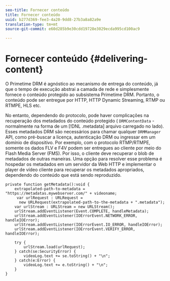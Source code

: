 ```yaml
---
seo-title: Fornecer conteúdo
title: Fornecer conteúdo
uuid: b277d369-fee3-4a20-9dd8-27b3a8a82a9e
translation-type: tm+mt
source-git-commit: e60d285b9e30cdd19728e3029ecda995cd100ac9

---
```



# Fornecer conteúdo {#delivering-content}

O Primetime DRM é agnóstico ao mecanismo de entrega do conteúdo, já que o tempo de execução abstrai a camada de rede e simplesmente fornece o conteúdo protegido ao subsistema Primetime DRM. Portanto, o conteúdo pode ser entregue por HTTP, HTTP Dynamic Streaming, RTMP ou RTMPE, HLS etc.

No entanto, dependendo do protocolo, pode haver complicações na recuperação dos metadados do conteúdo protegido ( `DRMContentData` - normalmente na forma de um [!DNL .metadata] arquivo carregado no lado). Esses metadados DRM são necessários para chamar qualquer `DRMManager` API, como pré-buscar a licença, autenticação DRM ou ingressar em um domínio de dispositivo. Por exemplo, com o protocolo RTMP/RTMPE, somente os dados FLV e F4V podem ser entregues ao cliente por meio do Flash Media Server (FMS). Por isso, o cliente deve recuperar o blob de metadados de outras maneiras. Uma opção para resolver esse problema é hospedar os metadados em um servidor da Web HTTP e implementar o player de vídeo cliente para recuperar os metadados apropriados, dependendo do conteúdo que está sendo reproduzido.

```
private function getMetadata():void { 
    extrapolated-path-to-metadata = "https://metadatas.mywebserver.com/" + videoname; 
     var urlRequest : URLRequest =  
      new URLRequest(extrapolated-path-to-the-metadata + ".metadata");  
    var urlStream : URLStream = new URLStream();  
    urlStream.addEventListener(Event.COMPLETE, handleMetadata);  
    urlStream.addEventListener(IOErrorEvent.NETWORK_ERROR, handleIOError);  
    urlStream.addEventListener(IOErrorEvent.IO_ERROR, handleIOError);  
    urlStream.addEventListener(IOErrorEvent.VERIFY_ERROR, handleIOError);  
 
    try { 
        urlStream.load(urlRequest);  
    } catch(se:SecurityError) { 
        videoLog.text += se.toString() + "\n";  
    } catch(e:Error) { 
        videoLog.text += e.toString() + "\n";  
    } 
} 
```

